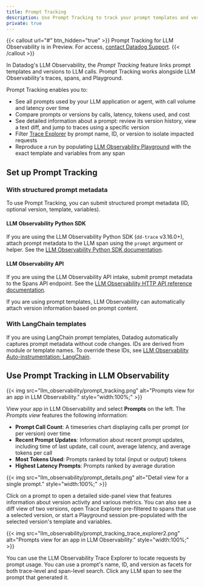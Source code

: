 ```yaml
---
title: Prompt Tracking
description: Use Prompt Tracking to track your prompt templates and versions.
private: true
---
```


{{< callout url="#" btn_hidden="true" >}}
  Prompt Tracking for LLM Observability is in Preview. For access, <a href="/help">contact Datadog Support</a>.
{{< /callout >}}

In Datadog's LLM Observability, the _Prompt Tracking_ feature links prompt templates and versions to LLM calls. Prompt Tracking works alongside LLM Observability's traces, spans, and Playground.

Prompt Tracking enables you to:
- See all prompts used by your LLM application or agent, with call volume and latency over time
- Compare prompts or versions by calls, latency, tokens used, and cost
- See detailed information about a prompt: review its version history, view a text diff, and jump to traces using a specific version
- Filter [Trace Explorer][1] by prompt name, ID, or version to isolate impacted requests
- Reproduce a run by populating [LLM Observability Playground][2] with the exact template and variables from any span

## Set up Prompt Tracking

### With structured prompt metadata
To use Prompt Tracking, you can submit structured prompt metadata (ID, optional version, template, variables).

#### LLM Observability Python SDK
If you are using the LLM Observability Python SDK (`dd-trace` v3.16.0+), attach prompt metadata to the LLM span using the `prompt` argument or helper. See the [LLM Observability Python SDK documentation][3].

#### LLM Observability API
If you are using the LLM Observability API intake, submit prompt metadata to the Spans API endpoint. See the [LLM Observability HTTP API reference documentation][4].

<div class="alert alert-info">If you are using prompt templates, LLM Observability can automatically attach version information based on prompt content.</div>

### With LangChain templates
If you are using LangChain prompt templates, Datadog automatically captures prompt metadata without code changes. IDs are derived from module or template names. To override these IDs, see [LLM Observability Auto-instrumentation: LangChain][5].

## Use Prompt Tracking in LLM Observability

{{< img src="llm_observability/prompt_tracking.png" alt="Prompts view for an app in LLM Observability." style="width:100%;" >}}

View your app in LLM Observability and select **Prompts** on the left. The _Prompts view_ features the following information:

- **Prompt Call Count**: A timeseries chart displaying calls per prompt (or per version) over time
- **Recent Prompt Updates**: Information about recent prompt updates, including time of last update, call count, average latency, and average tokens per call
- **Most Tokens Used**: Prompts ranked by total (input or output) tokens
- **Highest Latency Prompts**: Prompts ranked by average duration

{{< img src="llm_observability/prompt_details.png" alt="Detail view for a single prompt." style="width:100%;" >}}

Click on a prompt to open a detailed side-panel view that features information about version activity and various metrics. You can also see a diff view of two versions, open Trace Explorer pre-filtered to spans that use a selected version, or start a Playground session pre-populated with the selected version's template and variables.

{{< img src="llm_observability/prompt_tracking_trace_explorer2.png" alt="Prompts view for an app in LLM Observability." style="width:100%;" >}}

You can use the LLM Observability Trace Explorer to locate requests by prompt usage. You can use a prompt's name, ID, and version as facets for both trace-level and span-level search. Click any LLM span to see the prompt that generated it.

[1]: https://app.datadoghq.com/llm/traces
[2]: https://app.datadoghq.com/llm/playground
[3]: /llm_observability/instrumentation/sdk/?tab=python#prompt-tracking
[4]: /llm_observability/instrumentation/api/?tab=model#prompt
[5]: /llm_observability/instrumentation/auto_instrumentation?tab=python#langchain